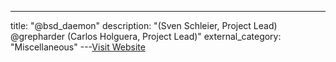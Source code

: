 ---
title: "@bsd_daemon"
description: "(Sven Schleier, Project Lead)  @grepharder  (Carlos Holguera, Project Lead)"
external_category: "Miscellaneous"
---[Visit Website](https://twitter.com/bsd_daemon)

